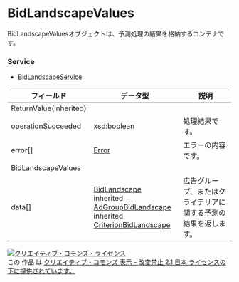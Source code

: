 # BidLandscapeValues
BidLandscapeValuesオブジェクトは、予測処理の結果を格納するコンテナです。
### Service
+ [BidLandscapeService](../services/BidLandscapeService.md)

| フィールド | データ型 | 説明 | 
|---|---|---|
| ReturnValue(inherited)|||
| operationSucceeded| xsd:boolean| 処理結果です。 |
| error[]| <a href="./Error.md">Error</a>| エラーの内容です。 |
| BidLandscapeValues|||
| data[]| <a href="./BidLandscape.md">BidLandscape</a><br>inherited <a href="./AdGroupBidLandscape.md">AdGroupBidLandscape</a><br>inherited <a href="./CriterionBidLandscape.md">CriterionBidLandscape</a>| 広告グループ、またはクライテリアに関する予測の結果を返します。 |
<a rel="license" href="http://creativecommons.org/licenses/by-nd/2.1/jp/"><img alt="クリエイティブ・コモンズ・ライセンス" style="border-width:0" src="https://i.creativecommons.org/l/by-nd/2.1/jp/88x31.png" /></a><br />この 作品 は <a rel="license" href="http://creativecommons.org/licenses/by-nd/2.1/jp/">クリエイティブ・コモンズ 表示 - 改変禁止 2.1 日本 ライセンスの下に提供されています。</a>
